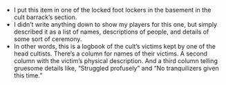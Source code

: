 
- I put this item in one of the locked foot lockers in the basement in the cult barrack’s section.
- I didn’t write anything down to show my players for this one, but simply described it as a list of names, descriptions of people, and details of some sort of ceremony.
- In other words, this is a logbook of the cult’s victims kept by one of the head cultists. There’s a column for names of their victims. A second column with the victim’s physical description. And a third column telling gruesome details like, “Struggled profusely” and “No tranquilizers given this time.”